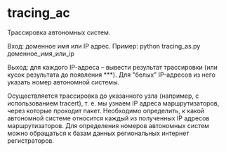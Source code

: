 # tracing_ac
Трассировка автономных систем.

Вход: доменное имя или IP адрес. Пример: python tracing_as.py доменное_имя_или_ip

Выход: для каждого IP-адреса – вывести результат трассировки (или кусок результата до появления ***). Для "белых" IP-адресов из него указать номер автономной системы.

Осуществляется трассировка до указанного узла (например, с использованием tracert), т. е. мы узнаем IP адреса маршрутизаторов, через которые проходит пакет. Необходимо определить, к какой автономной системе относится каждый из полученных IP адресов маршрутизаторов. Для определения номеров автономных систем можно обращаться к базам данных региональных интернет регистраторов.
